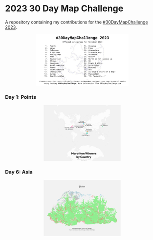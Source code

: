 # 2023 30 Day Map Challenge

A repository containing my contributions for the [#30DayMapChallenge 2023](https://30daychartchallenge.org/).

<p align="center">
<img src="2023_prompts.png?raw=true" width=60%>
</p>

### Day 1: Points
<p align="center">
  <img src="maps/01_points.png?raw=true" width=50%>
</p>

### Day 6: Asia
<p align="center">
  <img src="maps/06_asia.png?raw=true" width=50%>
</p>
